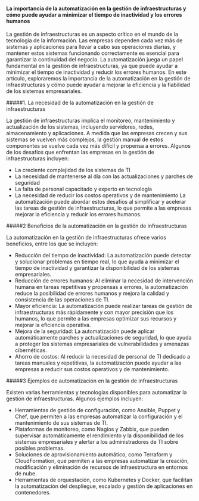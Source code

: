 #### La importancia de la automatización en la gestión de infraestructuras y cómo puede ayudar a minimizar el tiempo de inactividad y los errores humanos

La gestión de infraestructuras es un aspecto crítico en el mundo de la tecnología de la información. Las empresas dependen cada vez más de sistemas y aplicaciones para llevar a cabo sus operaciones diarias, y mantener estos sistemas funcionando correctamente es esencial para garantizar la continuidad del negocio. La automatización juega un papel fundamental en la gestión de infraestructuras, ya que puede ayudar a minimizar el tiempo de inactividad y reducir los errores humanos. En este artículo, exploraremos la importancia de la automatización en la gestión de infraestructuras y cómo puede ayudar a mejorar la eficiencia y la fiabilidad de los sistemas empresariales.

#####1. La necesidad de la automatización en la gestión de infraestructuras

La gestión de infraestructuras implica el monitoreo, mantenimiento y actualización de los sistemas, incluyendo servidores, redes, almacenamiento y aplicaciones. A medida que las empresas crecen y sus sistemas se vuelven más complejos, la gestión manual de estos componentes se vuelve cada vez más difícil y propensa a errores. Algunos de los desafíos que enfrentan las empresas en la gestión de infraestructuras incluyen:

* La creciente complejidad de los sistemas de TI
* La necesidad de mantenerse al día con las actualizaciones y parches de seguridad
* La falta de personal capacitado y experto en tecnología
* La necesidad de reducir los costos operativos y de mantenimiento
La automatización puede abordar estos desafíos al simplificar y acelerar las tareas de gestión de infraestructuras, lo que permite a las empresas mejorar la eficiencia y reducir los errores humanos.

#####2 Beneficios de la automatización en la gestión de infraestructuras

La automatización en la gestión de infraestructuras ofrece varios beneficios, entre los que se incluyen:
* Reducción del tiempo de inactividad: La automatización puede detectar y solucionar problemas en tiempo real, lo que ayuda a minimizar el tiempo de inactividad y garantizar la disponibilidad de los sistemas empresariales.
* Reducción de errores humanos: Al eliminar la necesidad de intervención humana en tareas repetitivas y propensas a errores, la automatización reduce la posibilidad de errores humanos y mejora la calidad y consistencia de las operaciones de TI.
* Mayor eficiencia: La automatización puede realizar tareas de gestión de infraestructuras más rápidamente y con mayor precisión que los humanos, lo que permite a las empresas optimizar sus recursos y mejorar la eficiencia operativa.
* Mejora de la seguridad: La automatización puede aplicar automáticamente parches y actualizaciones de seguridad, lo que ayuda a proteger los sistemas empresariales de vulnerabilidades y amenazas cibernéticas.
* Ahorro de costos: Al reducir la necesidad de personal de TI dedicado a tareas manuales y repetitivas, la automatización puede ayudar a las empresas a reducir sus costos operativos y de mantenimiento.

#####3 Ejemplos de automatización en la gestión de infraestructuras

Existen varias herramientas y tecnologías disponibles para automatizar la gestión de infraestructuras. Algunos ejemplos incluyen:
* Herramientas de gestión de configuración, como Ansible, Puppet y Chef, que permiten a las empresas automatizar la configuración y el mantenimiento de sus sistemas de TI.
* Plataformas de monitoreo, como Nagios y Zabbix, que pueden supervisar automáticamente el rendimiento y la disponibilidad de los sistemas empresariales y alertar a los administradores de TI sobre posibles problemas.
* Soluciones de aprovisionamiento automático, como Terraform y CloudFormation, que permiten a las empresas automatizar la creación, modificación y eliminación de recursos de infraestructura en entornos de nube.
* Herramientas de orquestación, como Kubernetes y Docker, que facilitan la automatización del despliegue, escalado y gestión de aplicaciones en contenedores.
